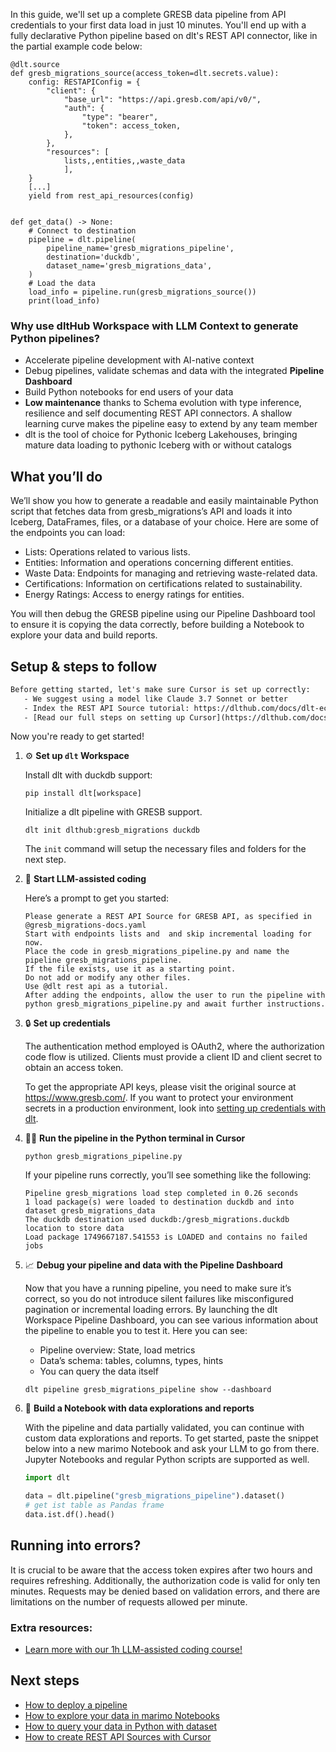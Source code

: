 In this guide, we'll set up a complete GRESB data pipeline from API credentials to your first data load in just 10 minutes. You'll end up with a fully declarative Python pipeline based on dlt's REST API connector, like in the partial example code below:

```python-outcome
@dlt.source
def gresb_migrations_source(access_token=dlt.secrets.value):
    config: RESTAPIConfig = {
        "client": {
            "base_url": "https://api.gresb.com/api/v0/",
            "auth": {
                "type": "bearer",
                "token": access_token,
            },
        },
        "resources": [
            lists,,entities,,waste_data
            ],
    }
    [...]
    yield from rest_api_resources(config)


def get_data() -> None:
    # Connect to destination
    pipeline = dlt.pipeline(
        pipeline_name='gresb_migrations_pipeline',
        destination='duckdb',
        dataset_name='gresb_migrations_data', 
    )
    # Load the data
    load_info = pipeline.run(gresb_migrations_source())
    print(load_info) 
```

### Why use dltHub Workspace with LLM Context to generate Python pipelines?

- Accelerate pipeline development with AI-native context
- Debug pipelines, validate schemas and data with the integrated **Pipeline Dashboard**
- Build Python notebooks for end users of your data
- **Low maintenance** thanks to Schema evolution with type inference, resilience and self documenting REST API connectors. A shallow learning curve makes the pipeline easy to extend by any team member
- dlt is the tool of choice for Pythonic Iceberg Lakehouses, bringing mature data loading to pythonic Iceberg with or without catalogs

## What you’ll do

We’ll show you how to generate a readable and easily maintainable Python script that fetches data from gresb_migrations’s API and loads it into Iceberg, DataFrames, files, or a database of your choice. Here are some of the endpoints you can load:

- Lists: Operations related to various lists.
- Entities: Information and operations concerning different entities.
- Waste Data: Endpoints for managing and retrieving waste-related data.
- Certifications: Information on certifications related to sustainability.
- Energy Ratings: Access to energy ratings for entities.

You will then debug the GRESB pipeline using our Pipeline Dashboard tool to ensure it is copying the data correctly, before building a Notebook to explore your data and build reports.

## Setup & steps to follow

```default
Before getting started, let's make sure Cursor is set up correctly:
   - We suggest using a model like Claude 3.7 Sonnet or better
   - Index the REST API Source tutorial: https://dlthub.com/docs/dlt-ecosystem/verified-sources/rest_api/ and add it to context as **@dlt rest api**
   - [Read our full steps on setting up Cursor](https://dlthub.com/docs/dlt-ecosystem/llm-tooling/cursor-restapi#23-configuring-cursor-with-documentation)
```

Now you're ready to get started!

1. ⚙️ **Set up `dlt` Workspace**
    
    Install dlt with duckdb support:
    ```shell
    pip install dlt[workspace]
    ```

    Initialize a dlt pipeline with GRESB support.
    ```shell
    dlt init dlthub:gresb_migrations duckdb
    ```

    The `init` command will setup the necessary files and folders for the next step.
    
2. 🤠 **Start LLM-assisted coding**
    
    Here’s a prompt to get you started:
    
    ```prompt
    Please generate a REST API Source for GRESB API, as specified in @gresb_migrations-docs.yaml 
    Start with endpoints lists and  and skip incremental loading for now. 
    Place the code in gresb_migrations_pipeline.py and name the pipeline gresb_migrations_pipeline. 
    If the file exists, use it as a starting point. 
    Do not add or modify any other files. 
    Use @dlt rest api as a tutorial. 
    After adding the endpoints, allow the user to run the pipeline with python gresb_migrations_pipeline.py and await further instructions.
    ```

    
3. 🔒 **Set up credentials** 
    
    The authentication method employed is OAuth2, where the authorization code flow is utilized. Clients must provide a client ID and client secret to obtain an access token.
    
    To get the appropriate API keys, please visit the original source at https://www.gresb.com/.
    If you want to protect your environment secrets in a production environment, look into [setting up credentials with dlt](https://dlthub.com/docs/walkthroughs/add_credentials).
    
4. 🏃‍♀️ **Run the pipeline in the Python terminal in Cursor**
    
    ```shell
    python gresb_migrations_pipeline.py
    ```
    
    If your pipeline runs correctly, you’ll see something like the following:
    
    ```shell
    Pipeline gresb_migrations load step completed in 0.26 seconds
    1 load package(s) were loaded to destination duckdb and into dataset gresb_migrations_data
    The duckdb destination used duckdb:/gresb_migrations.duckdb location to store data
    Load package 1749667187.541553 is LOADED and contains no failed jobs
    ```
    
5. 📈 **Debug your pipeline and data with the Pipeline Dashboard**

    Now that you have a running pipeline, you need to make sure it’s correct, so you do not introduce silent failures like misconfigured pagination or incremental loading errors. By launching the dlt Workspace Pipeline Dashboard, you can see various information about the pipeline to enable you to test it. Here you can see:
    - Pipeline overview: State, load metrics
    - Data’s schema: tables, columns, types, hints
    - You can query the data itself
    
    ```shell
    dlt pipeline gresb_migrations_pipeline show --dashboard
    ```
    
6. 🐍 **Build a Notebook with data explorations and reports**

    With the pipeline and data partially validated, you can continue with custom data explorations and reports. To get started, paste the snippet below into a new marimo Notebook and ask your LLM to go from there. Jupyter Notebooks and regular Python scripts are supported as well.

    
    ```python
    import dlt

   data = dlt.pipeline("gresb_migrations_pipeline").dataset()
   # get ist table as Pandas frame
   data.ist.df().head()
    ```

## Running into errors?

It is crucial to be aware that the access token expires after two hours and requires refreshing. Additionally, the authorization code is valid for only ten minutes. Requests may be denied based on validation errors, and there are limitations on the number of requests allowed per minute.

### Extra resources:

- [Learn more with our 1h LLM-assisted coding course!](https://www.youtube.com/watch?v=GGid70rnJuM)

## Next steps

- [How to deploy a pipeline](https://dlthub.com/docs/walkthroughs/deploy-a-pipeline)
- [How to explore your data in marimo Notebooks](https://dlthub.com/docs/general-usage/dataset-access/marimo)
- [How to query your data in Python with dataset](https://dlthub.com/docs/general-usage/dataset-access/dataset)
- [How to create REST API Sources with Cursor](https://dlthub.com/docs/dlt-ecosystem/llm-tooling/cursor-restapi)